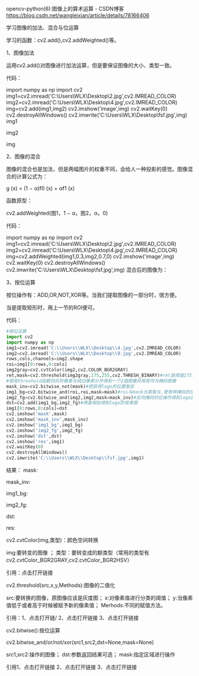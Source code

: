opencv-python(6):图像上的算术运算 - CSDN博客 https://blog.csdn.net/wangleixian/article/details/78166406

学习图像的加法、混合与位运算

学习的函数：cv2.add(),cv2.addWeighted()等。

1、图像加法

运用cv2.add()对图像进行加法运算，但是要保证图像的大小、类型一致。

代码：


import numpy as np
import cv2
img1=cv2.imread('C:\\Users\\WLX\\Desktop\\2.jpg',cv2.IMREAD_COLOR)
img2=cv2.imread('C:\\Users\\WLX\\Desktop\\4.jpg',cv2.IMREAD_COLOR)
img=cv2.add(img1,img2)
cv2.imshow('image',img)
cv2.waitKey(0)
cv2.destroyAllWindows()
cv2.imwrite('C:\\Users\\WLX\\Desktop\\fsf.jpg',img)
img1

img2



img



2、图像的混合

图像的混合也是加法，但是两幅图片的权重不同，会给人一种投影的感觉。图像混合的计算公式为：

g (x) = (1 − α)f0 (x) + αf1 (x)

函数原型：

cv2.addWeighted(图1，1 − α，图2，α，0)

代码：


import numpy as np
import cv2
img1=cv2.imread('C:\\Users\\WLX\\Desktop\\2.jpg',cv2.IMREAD_COLOR)
img2=cv2.imread('C:\\Users\\WLX\\Desktop\\4.jpg',cv2.IMREAD_COLOR)
img=cv2.addWeighted(img1,0.3,img2,0.7,0)
cv2.imshow('image',img)
cv2.waitKey(0)
cv2.destroyAllWindows()
cv2.imwrite('C:\\Users\\WLX\\Desktop\\fsf.jpg',img)
混合后的图像为：

3、按位运算

按位操作有：ADD,OR,NOT,XOR等。当我们提取图像的一部分时，很方便。

当是提取矩形时，用上一节的ROI便可。

代码：
```py
#按位运算
import cv2
import numpy as np
img1=cv2.imread('C:\\Users\\WLX\\Desktop\\4.jpg',cv2.IMREAD_COLOR)
img2=cv2.imread('C:\\Users\\WLX\\Desktop\\9.jpg',cv2.IMREAD_COLOR)
rows,cols,channels=img2.shape
roi=img1[0:rows,0:cols]
img2gray=cv2.cvtColor(img2,cv2.COLOR_BGR2GRAY)
ret,mask=cv2.threshold(img2gray,175,255,cv2.THRESH_BINARY)#ret是阈值175，mask是二值化图像
#使用threshold函数将灰阶像素与纯白像素分开得到一个2值图像并用其作为掩码图像
mask_inv=cv2.bitwise_not(mask)#把获得logo的位置取反
img1_bg=cv2.bitwise_and(roi,roi,mask=mask)#roi与mask元素取与,使用带掩码的位操作扣出logo形状
img2_fg=cv2.bitwise_and(img2,img2,mask=mask_inv)#反向掩码的位操作得到logo图像
dst=cv2.add(img1_bg,img2_fg)#两者相加得到logo的背景图
img1[0:rows,0:cols]=dst
cv2.imshow('mask',mask)
cv2.imshow('mask_inv',mask_inv)
cv2.imshow('img1_bg',img1_bg)
cv2.imshow('img2_fg',img2_fg)
cv2.imshow('dst',dst)
cv2.imshow('res',img1)
cv2.waitKey(0)
cv2.destroyAllWindows()
cv2.imwrite('C:\\Users\\WLX\\Desktop\\fsf.jpg',img1)
```

结果：
mask:



mask_inv:


img1_bg:



img2_fg:



dst:



res:



cv2.cvtColor(img,类型)：颜色空间转换

img:要转变的图像 ； 类型：要转变成的额类型（常用的类型有cv2.cvtColor_BGR2GRAY,cv2.cvtColor_BGR2HSV）

引用：点击打开链接

cv2.threshold(src,x,y,Methods):图像的二值化

src:要转换的图像，原图像应该是灰度图； x:对像素值进行分类的阈值； y:当像素值低于或者高于时候被赋予新的像素值； Merhods:不同的赋值方法。

引用：1、点击打开链/   2、点击打开链接  3、点击打开链接

cv2.bitwise():按位运算

cv2.bitwise_and/or/not/xor(src1,src2,dst=None,mask=None)

src1,src2:操作的图像； dst:参数返回结果可选； mask:指定区域进行操作

引用1、点击打开链接  2、点击打开链接  3、点击打开链接